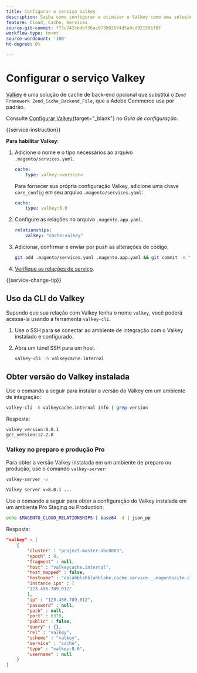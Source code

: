 ```yaml
---
title: Configurar o serviço Valkey
description: Saiba como configurar e otimizar o Valkey como uma solução de cache de back-end para o Adobe Commerce na infraestrutura em nuvem.
feature: Cloud, Cache, Services
source-git-commit: f73c742cbdbf56ac073802074d5a9cd921591f0f
workflow-type: tm+mt
source-wordcount: '188'
ht-degree: 0%

---
```


# Configurar o serviço Valkey

[Valkey](https://valkey.io) é uma solução de cache de back-end opcional que substitui o `Zend Framework Zend_Cache_Backend_File`, que a Adobe Commerce usa por padrão.

Consulte [Configurar Valkey](https://experienceleague.adobe.com/docs/commerce-operations/configuration-guide/cache/valkey/config-valkey.html?lang=pt-BR){target="_blank"}  no _Guia de configuração_.

{{service-instruction}}

**Para habilitar Valkey**:

1. Adicione o nome e o tipo necessários ao arquivo `.magento/services.yaml`.

   ```yaml
   cache:
       type: valkey:<version>
   ```

   Para fornecer sua própria configuração Valkey, adicione uma chave `core_config` em seu arquivo `.magento/services.yaml`:

   ```yaml
   cache:
       type: valkey:8.0
   ```

1. Configure as relações no arquivo `.magento.app.yaml`.

   ```yaml
   relationships:
       valkey: "cache:valkey"
   ```

1. Adicionar, confirmar e enviar por push as alterações de código.

   ```bash
   git add .magento/services.yaml .magento.app.yaml && git commit -m "Enable valkey service" && git push origin <branch-name>
   ```

1. [Verifique as relações de serviço](services-yaml.md#service-relationships).

{{service-change-tip}}

## Uso da CLI do Valkey

Supondo que sua relação com Valkey tenha o nome `valkey`, você poderá acessá-la usando a ferramenta `valkey-cli`.

1. Use o SSH para se conectar ao ambiente de integração com o Valkey instalado e configurado.

1. Abra um túnel SSH para um host.

   ```bash
   valkey-cli -h valkeycache.internal
   ```

## Obter versão do Valkey instalada

Use o comando a seguir para instalar a versão do Valkey em um ambiente de integração:

```bash
valkey-cli -h valkeycache.internal info | grep version
```

Resposta:

```
valkey_version:8.0.1
gcc_version:12.2.0
```

### Valkey no preparo e produção Pro

Para obter a versão Valkey instalada em um ambiente de preparo ou produção, use o comando `valkey-server`:

```bash
valkey-server -v
```

```bash
Valkey server v=8.0.1 ...
```

Use o comando a seguir para obter a configuração do Valkey instalada em um ambiente Pro Staging ou Production:

```bash
echo $MAGENTO_CLOUD_RELATIONSHIPS | base64 -d | json_pp
```

Resposta:

```json
"valkey" : [
    {
        "cluster" : "project-master-abc0003",
        "epoch" : 0,
        "fragment" : null,
        "host" : "valkeycache.internal",
        "host_mapped" : false,
        "hostname" : "oblahblahblahblahe.cache.service._.magentosite.cloud",
        "instance_ips" : [
        "123.456.789.012"
        ],
        "ip" : "123.456.789.012",
        "password" : null,
        "path" : null,
        "port" : 6379,
        "public" : false,
        "query" : {},
        "rel" : "valkey",
        "scheme" : "valkey",
        "service" : "cache",
        "type" : "valkey:8.0",
        "username" : null
    }
]
```
